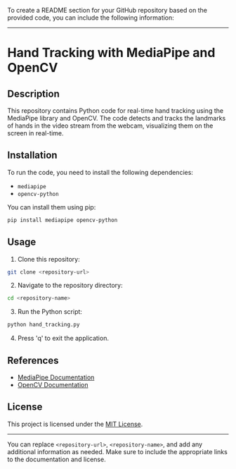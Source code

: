 To create a README section for your GitHub repository based on the provided code, you can include the following information:

---

# Hand Tracking with MediaPipe and OpenCV

## Description
This repository contains Python code for real-time hand tracking using the MediaPipe library and OpenCV. The code detects and tracks the landmarks of hands in the video stream from the webcam, visualizing them on the screen in real-time.

## Installation
To run the code, you need to install the following dependencies:
- `mediapipe`
- `opencv-python`

You can install them using pip:
```bash
pip install mediapipe opencv-python
```

## Usage
1. Clone this repository:
```bash
git clone <repository-url>
```

2. Navigate to the repository directory:
```bash
cd <repository-name>
```

3. Run the Python script:
```bash
python hand_tracking.py
```

4. Press 'q' to exit the application.

## References
- [MediaPipe Documentation](https://google.github.io/mediapipe/)
- [OpenCV Documentation](https://opencv.org/)

## License
This project is licensed under the [MIT License](LICENSE).

---

You can replace `<repository-url>`, `<repository-name>`, and add any additional information as needed. Make sure to include the appropriate links to the documentation and license.
